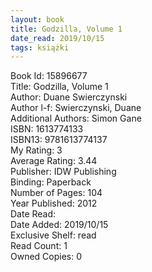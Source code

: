 ```yaml
---
layout: book
title: Godzilla, Volume 1
date_read: 2019/10/15
tags: książki
---
```


Book Id: 15896677<br />
Title: Godzilla, Volume 1<br />
Author: Duane Swierczynski<br />
Author l-f: Swierczynski, Duane<br />
Additional Authors: Simon Gane<br />
ISBN: 1613774133<br />
ISBN13: 9781613774137<br />
My Rating: 3<br />
Average Rating: 3.44<br />
Publisher: IDW Publishing<br />
Binding: Paperback<br />
Number of Pages: 104<br />
Year Published: 2012<br />
Date Read: <br />
Date Added: 2019/10/15<br />
Exclusive Shelf: read<br />
Read Count: 1<br />
Owned Copies: 0<br />


